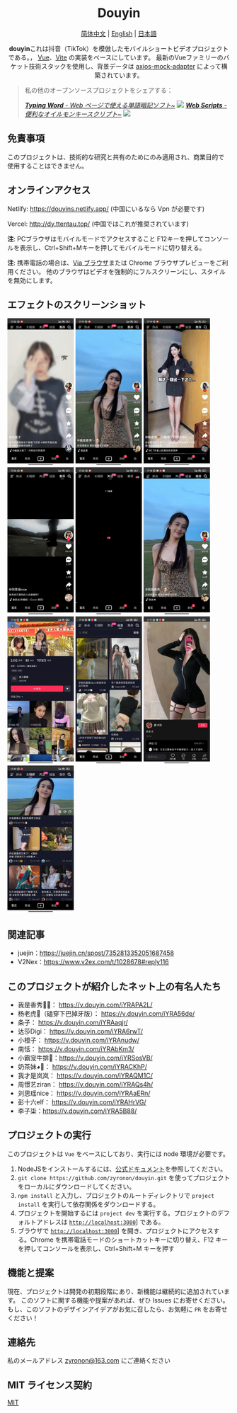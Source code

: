 <h1 align="center">
  Douyin
</h1>

<p align="center">
<a href="../README.md">简体中文</a> |
<a href="README-en-US.md">English</a> |
<a href="README-ja-JP.md">日本語</a>
</p>

<p align="center">
 <b>douyin</b>これは抖音（TikTok）を模倣したモバイルショートビデオプロジェクトである。，
<a href="https://v3.cn.vuejs.org">Vue</a>、<a href="https://cn.vitejs.dev/">Vite</a> の実装をベースにしています。
最新のVueファミリーのバケット技術スタックを使用し、背景データは <a href="https://github.com/ctimmerm/axios-mock-adapter">axios-mock-adapter</a> によって構築されています。
</p>


> 私の他のオープンソースプロジェクトをシェアする：
>
>_[**Typing Word** - Web ページで使える単語暗記ソフト~](https://github.com/zyronon/typing-word) <img src="https://img.shields.io/github/stars/zyronon/typing-word.svg?style=flat-square&label=Star&color=4285dd&logo=github" height="16px" />_
> _[**Web Scripts** - 便利なオイルモンキースクリプト~](https://github.com/zyronon/web-scripts) <img src="https://img.shields.io/github/stars/zyronon/web-scripts.svg?style=flat-square&label=Star&color=4285dd&logo=github" height="16px" />_


## 免責事項

このプロジェクトは、技術的な研究と共有のためにのみ適用され、商業目的で使用することはできません。

## オンラインアクセス

Netlify: <https://douyins.netlify.app/> (中国にいるなら Vpn が必要です)

Vercel: <http://dy.ttentau.top/> (中国ではこれが推奨されています)

**注**: PCブラウザはモバイルモードでアクセスすること
F12キーを押してコンソールを表示し、Ctrl+Shift+Mキーを押してモバイルモードに切り替える。

**注**: 携帯電話の場合は、[Via ブラウザ](https://viayoo.com/zh-cn/)または Chrome ブラウザプレビューをご利用ください。
他のブラウザはビデオを強制的にフルスクリーンにし、スタイルを無効にします。

## エフェクトのスクリーンショット

<div>
<img width="150px"    src='imgs/1.gif' />
<img width="150px"    src='imgs/2.gif' />
<img width="150px"    src='imgs/3.gif' />
<img width="150px"    src='imgs/4.gif' />
<img width="150px"    src='imgs/5.gif' />
<img width="150px"    src='imgs/img-1.jpg' />
<img width="150px"    src='imgs/img-2.jpg' />
<img width="150px"    src='imgs/img-3.jpg' />
<img width="150px"    src='imgs/img-4.jpg' />
<img width="150px"    src='imgs/img-5.jpg' />
</div>

## 関連記事

- juejin：https://juejin.cn/spost/7352813352051687458
- V2Nex：https://www.v2ex.com/t/1028678#reply116

## このプロジェクトが紹介したネット上の有名人たち

- 我是香秀🐂🍺： https://v.douyin.com/iYRAPA2L/
- 杨老虎🐯（磕穿下巴掉牙版）： https://v.douyin.com/iYRA56de/
- 条子： https://v.douyin.com/iYRAaqjr/
- 达莎Digi： https://v.douyin.com/iYRA6rwT/
- 小橙子： https://v.douyin.com/iYRAnudw/
- 南恬： https://v.douyin.com/iYRAbKm3/
- 小霸宠牛排🥩：https://v.douyin.com/iYRSosVB/
- 奶茶妹◕🌱： https://v.douyin.com/iYRACKhP/
- 我才是岚岚： https://v.douyin.com/iYRAQM1C/
- 周憬艺ziran： https://v.douyin.com/iYRAQs4h/
- 刘思瑶nice： https://v.douyin.com/iYRAaERn/
- 彭十六elf： https://v.douyin.com/iYRAHrVG/
- 李子柒：https://v.douyin.com/iYRA5B88/

## プロジェクトの実行

このプロジェクトは `Vue` をベースにしており、実行には node 環境が必要です。

1. NodeJSをインストールするには、[公式ドキュメント](https://nodejs.org/en/download)を参照してください。
2. `git clone https://github.com/zyronon/douyin.git` を使ってプロジェクトをローカルにダウンロードしてください。
3. `npm install` と入力し、プロジェクトのルートディレクトリで `project install` を実行して依存関係をダウンロードする。
4. プロジェクトを開始するには `project dev` を実行する。プロジェクトのデフォルトアドレスは [`http://localhost:3000`](http://localhost:3000)] である。
5. ブラウザで [`http://localhost:3000`](http://localhost:3000)] を開き、プロジェクトにアクセスする。Chrome を携帯電話モードのショートカットキーに切り替え、F12 キーを押してコンソールを表示し、Ctrl+Shift+M キーを押す

## 機能と提案

現在、プロジェクトは開発の初期段階にあり、新機能は継続的に追加されています。
このソフトに関する機能や提案があれば、ぜひ Issues にお寄せください。
もし、このソフトのデザインアイデアがお気に召したら、お気軽に `PR` をお寄せください！

## 連絡先

私のメールアドレス <a href="mailto:zyronon@163.com">zyronon@163.com</a> にご連絡ください

## MIT ライセンス契約

[MIT](../LICENSE)
